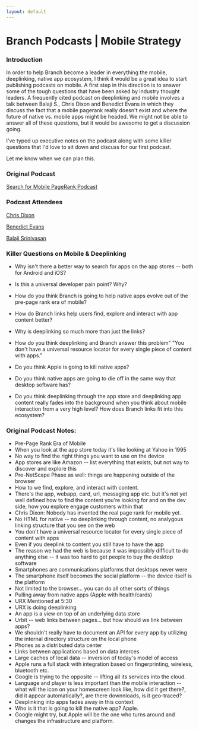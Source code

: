 ```yaml
---
layout: default
---
```


Branch Podcasts | Mobile Strategy
===================================

### Introduction ###

In order to help Branch become a leader in everything the mobile, deeplinking, native app ecosystem, I think it would be a great idea to start publishing podcasts on mobile. A first step in this direction is to answer some of the tough questions that have been asked by industry thought leaders. A frequently cited podcast on deeplinking and mobile involves a talk between Balaji S., Chris Dixon and Benedict Evans in which they discuss the fact that a mobile pagerank really doesn't exist and where the future of native vs. mobile apps might be headed. We might not be able to answer all of these questions, but it would be awesome to get a discussion going.

I've typed up executive notes on the podcast along with some killer questions that I'd love to sit down and discuss for our first podcast. 

Let me know when we can plan this.

### Original Podcast ###

[Search for Mobile PageRank Podcast](https://soundcloud.com/a16z/a16z-podcast-searching-for)


### Podcast Attendees ###
[Chris Dixon](http://cdixon.org/)

[Benedict Evans](http://ben-evans.com/)

[Balaji Srinivasan](https://twitter.com/balajis)

### Killer Questions on Mobile &amp; Deeplinking ###

* Why isn't there a better way to search for apps on the app stores -- both for Android and iOS?

* Is this a universal developer pain point? Why?

* How do you think Branch is going to help native apps evolve out of the pre-page rank era of mobile?

* How do Branch links help users find, explore and interact with app content better?

* Why is deeplinking so much more than just the links?

* How do you think deeplinking and Branch answer this problem" "You don't have a universal resource locator for every single piece of content with apps."

* Do you think Apple is going to kill native apps?

* Do you think native apps are going to die off in the same way that desktop software has?

* Do you think deeplinking through the app store and deeplinking app content really fades into the background when you think about mobile interaction from a very high level? How does Branch links fit into this ecosystem?


### Original Podcast Notes: ###

* Pre-Page Rank Era of Mobile
* When you look at the app store today it's like looking at Yahoo in 1995
* No way to find the right things you want to use on the device
* App stores are like Amazon -- list everything that exists, but not way to discover and explore this
* Pre-NetScape Phase as well: things are happening outside of the browser
* How to we find, explore, and interact with content.
* There's the app, webapp, card, url, messaging app etc. but it's not yet well defined how to find the content you're looking for and on the dev side, how you explore engage customers within that
* Chris Dixon: Nobody has invented the real page rank for mobile yet.
* No HTML for native -- no deeplinking through content, no analygous linking structure that you see on the web
* You don't have a universal resource locator for every single piece of content with apps
* Even if you deeplink to content you still have to have the app
* The reason we had the web is because it was impossibly difficult to do anything else -- it was too hard to get people to buy the desktop software
* Smartphones are communications platforms that desktops never were 
* The smartphone itself becomes the social platform -- the device itself is the platform
* Not limited to the browser... you can do all other sorts of things
* Pulling away from native apps (Apple with health/cards)
* URX Mentioned at 5:30
* URX is doing deeplinking
* An app is a view on top of an underlying data store
* Urbit -- web links between pages... but how should we link between apps?
* We shouldn't really have to document an API for every app by utilizing the internal directory structure on the local phone
* Phones as a distributed data center
* Links between applications based on data interces 
* Large caches of local data -- inversion of today's model of access
* Apple runs a full stack with integration based on fingerprinting, wireless, bluetooth etc.
* Google is trying to the opposite -- lifting all its services into the cloud.
* Language and player is less important than the mobile interaction -- what will the icon on your homescreen look like, how did it get there?, did it appear automatically?, are there downnloads, is it geo-traced?
* Deeplinking into apps fades away in this context
* Who is it that is going to kill the native app? Apple.
* Google might try, but Apple will be the one who turns around and changes the infrastructure and platform.


